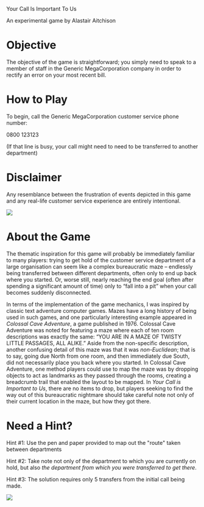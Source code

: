 ﻿Your Call Is Important To Us

An experimental game by Alastair Aitchison
# Objective
The objective of the game is straightforward; you simply need to speak to a member of staff in the Generic MegaCorporation company in order to rectify an error on your most recent bill.

# How to Play 
To begin, call the Generic MegaCorporation customer service phone number: 

0800 123123

(If that line is busy, your call might need to need to be transferred to another department)

# Disclaimer
Any resemblance between the frustration of events depicted in this game and any real-life customer service experience are entirely intentional.

![](Aspose.Words.c1a89e37-d2ff-46dd-9748-a8fdc5920440.001.png)
# About the Game
The thematic inspiration for this game will probably be immediately familiar to many players: trying to get hold of the customer service department of a large organisation can seem like a complex bureaucratic maze – endlessly being transferred between different departments, often only to end up back where you started. Or, worse still, nearly reaching the end goal (often after spending a significant amount of time) only to “fall into a pit” when your call becomes suddenly disconnected.

In terms of the implementation of the game mechanics, I was inspired by classic text adventure computer games. Mazes have a long history of being used in such games, and one particularly interesting example appeared in *Colossal Cave Adventure*, a game published in 1976. Colossal Cave Adventure was noted for featuring a maze where each of ten room descriptions was exactly the same: “YOU ARE IN A MAZE OF TWISTY LITTLE PASSAGES, ALL ALIKE.” Aside from the non-specific description, another confusing detail of this maze was that it was *non-Euclidean*; that is to say, going due North from one room, and then immediately due South, did not necessarily place you back where you started. In Colossal Cave Adventure, one method players could use to map the maze was by dropping objects to act as landmarks as they passed through the rooms, creating a breadcrumb trail that enabled the layout to be mapped. In *Your Call is Important to Us*, there are no items to drop, but players seeking to find the way out of this bureaucratic nightmare should take careful note not only of their current location in the maze, but how they got there.
# Need a Hint?
Hint #1: Use the pen and paper provided to map out the "route" taken between departments

Hint #2: Take note not only of the department to which you are currently on hold, but also *the department from which you were transferred* *to get there*.

Hint #3: The solution requires only 5 transfers from the initial call being made. 

![](Aspose.Words.c1a89e37-d2ff-46dd-9748-a8fdc5920440.002.png)
